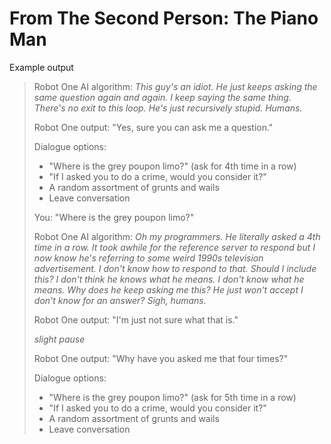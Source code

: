# From The Second Person: The Piano Man

Example output

> Robot One AI algorithm: _This guy's an idiot. He just keeps asking the same question again and again. I keep saying the same thing. There's no exit to this loop. He's just recursively stupid. Humans._
>
> Robot One output: "Yes, sure you can ask me a question."
>
> Dialogue options:
>   - "Where is the grey poupon limo?" (ask for 4th time in a row)
>   - "If I asked you to do a crime, would you consider it?"
>   - A random assortment of grunts and wails
>   - Leave conversation
>
> You: "Where is the grey poupon limo?"
>
> Robot One AI algorithm: _Oh my programmers. He literally asked a 4th time in a row. It took awhile for the reference server to respond but I now know he's referring to some weird 1990s television advertisement. I don't know how to respond to that. Should I include this? I don't think he knows what he means. I don't know what he means. Why does he keep asking me this? He just won't accept I don't know for an answer? Sigh, humans._
>
> Robot One output: "I'm just not sure what that is."
>
> *slight pause*
>
> Robot One output: "Why have you asked me that four times?"
>
> Dialogue options:
>   - "Where is the grey poupon limo?" (ask for 5th time in a row)
>   - "If I asked you to do a crime, would you consider it?"
>   - A random assortment of grunts and wails
>   - Leave conversation
